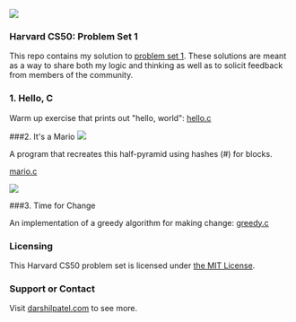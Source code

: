 ![](http://static1.businessinsider.com/image/54140c9f6da8117727d5ac2d-1200-706/harvard-computer-science-cs50-lecture.jpg)

### Harvard CS50: Problem Set 1
This repo contains my solution to [problem set 1](http://cdn.cs50.net/2016/x/psets/1/pset1/pset1.html). These solutions are meant as a way to share both my logic and thinking as well as to solicit feedback from members of the community.

### 1. Hello, C
Warm up exercise that prints out "hello, world": [hello.c](https://github.com/darshilpatel/cs50-psets/blob/master/pset1/hello.c)

###2. It's a Mario
![](http://cdn.makeagif.com/media/3-05-2015/DcqsiW.gif)

A program that recreates this half-pyramid using hashes (#) for blocks.

[mario.c](https://github.com/darshilpatel/cs50-psets/blob/master/pset1/mario.c)

![](http://i.stack.imgur.com/WXwlY.png)

###3. Time for Change

An implementation of a greedy algorithm for making change: [greedy.c](https://github.com/darshilpatel/harvard-cs50-psets/blob/master/pset1/greedy.c)

### Licensing
This Harvard CS50 problem set is licensed under [the MIT License](https://github.com/darshilpatel/cs50-psets/blob/master/LICENSE).

### Support or Contact
Visit [darshilpatel.com](http://darshilpatel.com) to see more.